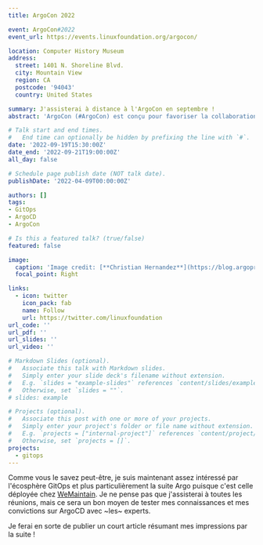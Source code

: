 ```yaml
---
title: ArgoCon 2022

event: ArgoCon#2022
event_url: https://events.linuxfoundation.org/argocon/

location: Computer History Museum
address:
  street: 1401 N. Shoreline Blvd.
  city: Mountain View
  region: CA
  postcode: '94043'
  country: United States

summary: J'assisterai à distance à l'ArgoCon en septembre !
abstract: 'ArgoCon (#ArgoCon) est conçu pour favoriser la collaboration, la discussion et le partage des connaissances sur le projet Argo, qui se compose de quatre projets : Argo CD, Argo Workflows, Argo Rollouts et Argo Events. Cet événement s'adresse aux publics qui découvrent Argo et offre une profondeur à ceux qui utilisent actuellement Argo au sein de leur organisation. Connectez-vous avec d'autres passionnés d'Argo et interagissez avec les responsables du projet. Apprenez des praticiens les pièges à éviter et les meilleures pratiques pour adopter Argo dans votre environnement cloud natif. Inspirez-vous et fournissez des commentaires aux responsables Argo sur les feuilles de route du projet.'

# Talk start and end times.
#   End time can optionally be hidden by prefixing the line with `#`.
date: '2022-09-19T15:30:00Z'
date_end: '2022-09-21T19:00:00Z'
all_day: false

# Schedule page publish date (NOT talk date).
publishDate: '2022-04-09T00:00:00Z'

authors: []
tags:
- GitOps
- ArgoCD
- ArgoCon

# Is this a featured talk? (true/false)
featured: false

image:
  caption: 'Image credit: [**Christian Hernandez**](https://blog.argoproj.io/argocon-2022-whats-in-store-529cc96fd6a)'
  focal_point: Right

links:
  - icon: twitter
    icon_pack: fab
    name: Follow
    url: https://twitter.com/linuxfoundation
url_code: ''
url_pdf: ''
url_slides: ''
url_video: ''

# Markdown Slides (optional).
#   Associate this talk with Markdown slides.
#   Simply enter your slide deck's filename without extension.
#   E.g. `slides = "example-slides"` references `content/slides/example-slides.md`.
#   Otherwise, set `slides = ""`.
# slides: example

# Projects (optional).
#   Associate this post with one or more of your projects.
#   Simply enter your project's folder or file name without extension.
#   E.g. `projects = ["internal-project"]` references `content/project/deep-learning/index.md`.
#   Otherwise, set `projects = []`.
projects:
  - gitops
---
```


Comme vous le savez peut-être, je suis maintenant assez intéressé par l'écosphère GitOps et plus particulièrement la suite Argo puisque c'est celle déployée chez [WeMaintain](https://www.wemaintain.com/). Je ne pense pas que j'assisterai à toutes les réunions, mais ce sera un bon moyen de tester mes connaissances et mes convictions sur ArgoCD avec ~les~ experts.

Je ferai en sorte de publier un court article résumant mes impressions par la suite !